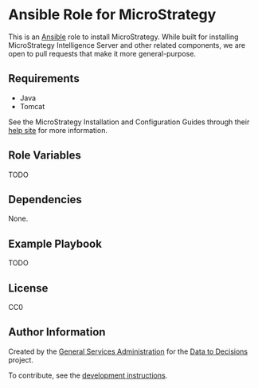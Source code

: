 # Ansible Role for MicroStrategy

This is an [Ansible](https://www.ansible.com/) role to install MicroStrategy. While built for installing MicroStrategy Intelligence Server and other related components, we are open to pull requests that make it more general-purpose.

## Requirements

* Java
* Tomcat

See the MicroStrategy Installation and Configuration Guides through their [help site](https://microstrategyhelp.atlassian.net/wiki) for more information.

## Role Variables

TODO

## Dependencies

None.

## Example Playbook

TODO

## License

CC0

## Author Information

Created by the [General Services Administration](https://www.gsa.gov/) for the [Data to Decisions](https://d2d.gsa.gov/) project.

To contribute, see the [development instructions](CONTRIBUTING.md#development).
